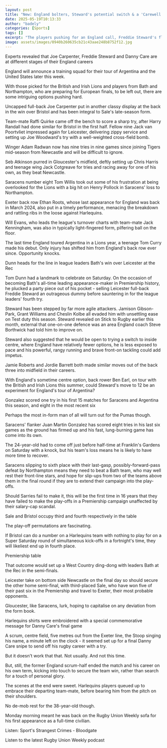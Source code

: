 ```yaml
---
layout: post
title: "New: England bolters, Steward's potential switch & a 'Carewell'"
date: 2025-05-19T10:13:33
author: "badely"
categories: [Sports]
tags: []
excerpt: "The players pushing for an England call, Freddie Steward's flirt with a switch to 12 and Harlequins legend Danny Care finishes on his own terms."
image: assets/images/0940b260635cb21c43aae248b8752f12.jpg
---
```


Experts revealed that Joe Carpenter, Freddie Steward and Danny Care are at different stages of their England careers

England will announce a training squad for their tour of Argentina and the United States later this week.

With those picked for the British and Irish Lions and players from Bath and Northampton, who are preparing for European finals, to be left out, there are some intriguing options pushing hard.

Uncapped full-back Joe Carpenter put in another classy display at the back in the win over Bristol and has been integral to Sale's late-season form.

Team-mate Raffi Quirke came off the bench to score a sharp try, after Harry Randall had done similar for Bristol in the first half. Fellow nine Jack van Poortvliet impressed again for Leicester, delivering zippy service and setting up Joe Woodward's try with a well-weighted cross-field bomb.

Winger Adam Radwan now has nine tries in nine games since joining Tigers mid-season from Newcastle and will be difficult to ignore.

Seb Atkinson purred in Gloucester's midfield, deftly setting up Chris Harris and teenage wing Jack Cotgreave for tries and racing away for one of his own, as they beat Newcastle.

Saracens number eight Tom Willis took out some of his frustration at being overlooked for the Lions with a big hit on Henry Pollock in Saracens' loss to Northampton.

Exeter back row Ethan Roots, whose last appearance for England was back in March 2024, also put in a timely performance, menacing the breakdown and rattling ribs in the loose against Harlequins. 

Will Evans, who leads the league's turnover charts with team-mate Jack Kenningham, was also in typically light-fingered form, pilfering ball on the floor.

The last time England toured Argentina in a Lions year, a teenage Tom Curry made his debut. Only injury has shifted him from England's back row ever since. Opportunity knocks.

Dunn heads for the line in league leaders Bath's win over Leicester at the Rec

Tom Dunn had a landmark to celebrate on Saturday. On the occasion of becoming Bath's all-time leading appearance-maker in Premiership history, he plucked a party piece out of his pocket - selling Leicester full-back Freddie Steward an outrageous dummy before sauntering in for the league leaders' fourth try.

Steward has been stepped by far more agile attackers. Jamison Gibson-Park, Grant Williams and Cheslin Kolbe all evaded him with unsettling ease on Test duty this season. Steward revealed on Stick to Rugby earlier this month, external that one-on-one defence was an area England coach Steve Borthwick had told him to improve on.

Steward also suggested that he would be open to trying a switch to inside centre, where England have relatively fewer options, he is less exposed to pace and his powerful, rangy running and brave front-on tackling could add impetus.

Jamie Roberts and Jordie Barrett both made similar moves out of the back three into midfield in their careers.

With England's sometime centre option, back rower Ben Earl, on tour with the British and Irish Lions this summer, could Steward's move to 12 be an experiment for England's tour of Argentina?

Gonzalez scored one try in his first 15 matches for Saracens and Argentina this season, and eight in the most recent six

Perhaps the most in-form man of all will turn out for the Pumas though.

Saracens' flanker Juan Martin Gonzalez has scored eight tries in his last six games as the ground has firmed up and his fast, lung-burning game has come into its own.

The 24-year-old had to come off just before half-time at Franklin's Gardens on Saturday with a knock, but his team's loss means he is likely to have more time to recover.

Saracens slipping to sixth place with their last-gasp, possibly-forward-pass defeat by Northampton means they need to beat a Bath team, who may well rest their front-line stars, and hope for slip-ups from two of the teams above them in the final round if they are to extend their campaign into the play-offs.

Should Sarries fail to make it, this will be the first time in 16 years that they have failed to make the play-offs in a Premiership campaign unaffected by their salary-cap scandal.

Sale and Bristol occupy third and fourth respectively in the table

The play-off permutations are fascinating.

If Bristol can do a number on a Harlequins team with nothing to play for on a Super Saturday round of simultaneous kick-offs in a fortnight's time, they will likeliest end up in fourth place.

Premiership table

That outcome would set up a West Country ding-dong with leaders Bath at the Rec in the semi-finals.

Leicester take on bottom side Newcastle on the final day so should secure the other home semi-final, with third-placed Sale, who have won five of their past six in the Premiership and travel to Exeter, their most probable opponents.

Gloucester, like Saracens, lurk, hoping to capitalise on any deviation from the form book.

Harlequins shirts were embroidered with a special commemorative message for Danny Care's final game

A scrum, centre field, five metres out from the Exeter line, the Stoop singing his name, a minute left on the clock - it seemed set up for a final Danny Care snipe to send off his rugby career with a try.

But it doesn't work that that. Not usually. And not this time.

But, still, the former England scrum-half ended the match and his career on his own term, kicking into touch to secure the team win, rather than search for a touch of personal glory.

The scenes at the end were sweet. Harlequins players queued up to embrace their departing team-mate, before bearing him from the pitch on their shoulders.

No de-mob rest for the 38-year-old though.

Monday morning meant he was back on the Rugby Union Weekly sofa for his first appearance as a full-time civilian.

Listen: Sport's Strangest Crimes - Bloodgate

Listen to the latest Rugby Union Weekly podcast

